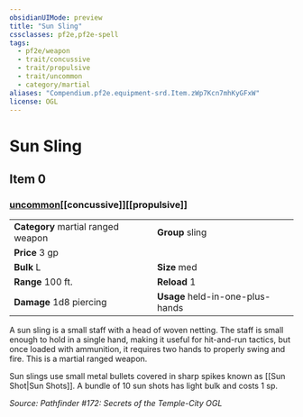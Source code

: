 ```yaml
---
obsidianUIMode: preview
title: "Sun Sling"
cssclasses: pf2e,pf2e-spell
tags:
  - pf2e/weapon
  - trait/concussive
  - trait/propulsive
  - trait/uncommon
  - category/martial
aliases: "Compendium.pf2e.equipment-srd.Item.zWp7Kcn7mhKyGFxW"
license: OGL
---
```

# Sun Sling
## Item 0
### [uncommon](uncommon "Uncommon Rarity Trait")[[concussive]][[propulsive]]

|  |  |
| -- | -- |
| **Category** martial ranged weapon | **Group** sling |
| **Price** 3 gp |  |
| **Bulk** L | **Size** med |
|**Range** 100 ft.| **Reload** 1|
| **Damage** 1d8 piercing  | **Usage** held-in-one-plus-hands |



A sun sling is a small staff with a head of woven netting. The staff is small enough to hold in a single hand, making it useful for hit-and-run tactics, but once loaded with ammunition, it requires two hands to properly swing and fire. This is a martial ranged weapon.

Sun slings use small metal bullets covered in sharp spikes known as [[Sun Shot|Sun Shots]]. A bundle of 10 sun shots has light bulk and costs 1 sp.

*Source: Pathfinder #172: Secrets of the Temple-City*
*OGL*